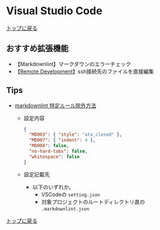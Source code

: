 
# Visual Studio Code

[トップに戻る](../index.md)

## おすすめ拡張機能

- 【Markdownlint】マークダウンのエラーチェック
- 【[Remote Development](https://anteku.jp/blog/develop/ssh%E6%8E%A5%E7%B6%9A%E5%85%88%E3%81%AE%E3%83%95%E3%82%A1%E3%82%A4%E3%83%AB%E3%82%92%E6%8E%A5%E7%B6%9A%E5%85%83%E3%81%AEvisual-studio-code%E3%81%A7%E9%96%8B%E3%81%93%E3%81%86%EF%BC%81/)】ssh接続先のファイルを直接編集

## Tips

- [markdownlint 特定ルール除外方法](https://qiita.com/ryoheiszk/items/00620be5a53d632bd462)
    - 設定内容

        ```json
        {
          "MD003": { "style": "atx_closed" },
          "MD007": { "indent": 4 },
          "MD008": false,
          "no-hard-tabs": false,
          "whitespace": false
        }
        ```

    - 設定記載先
        - 以下のいずれか。
            - VSCodeの `setting.json`
            - 対象プロジェクトのルートディレクトリ直の `.markdownlint.json`

[トップに戻る](../index.md)
